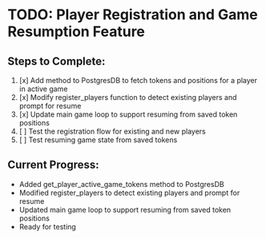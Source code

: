# TODO: Player Registration and Game Resumption Feature

## Steps to Complete:

1. [x] Add method to PostgresDB to fetch tokens and positions for a player in active game
2. [x] Modify register_players function to detect existing players and prompt for resume
3. [x] Update main game loop to support resuming from saved token positions
4. [ ] Test the registration flow for existing and new players
5. [ ] Test resuming game state from saved tokens

## Current Progress:
- Added get_player_active_game_tokens method to PostgresDB
- Modified register_players to detect existing players and prompt for resume
- Updated main game loop to support resuming from saved token positions
- Ready for testing
